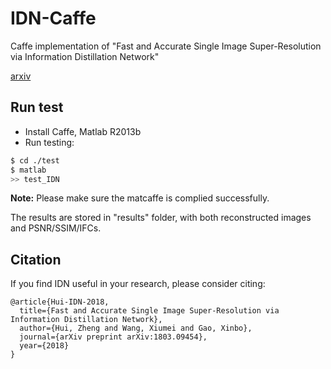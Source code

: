 # IDN-Caffe
Caffe implementation of "Fast and Accurate Single Image Super-Resolution via Information Distillation Network" 

[arxiv](http://arxiv.org/abs/1803.09454)

## Run test

* Install Caffe, Matlab R2013b
* Run testing:
```bash
$ cd ./test
$ matlab
>> test_IDN
```
**Note:** Please make sure the matcaffe is complied successfully.

The results are stored in "results" folder, with both reconstructed images and PSNR/SSIM/IFCs.
## Citation

If you find IDN useful in your research, please consider citing:
```
@article{Hui-IDN-2018,
  title={Fast and Accurate Single Image Super-Resolution via Information Distillation Network},
  author={Hui, Zheng and Wang, Xiumei and Gao, Xinbo},
  journal={arXiv preprint arXiv:1803.09454},
  year={2018}
}
```
